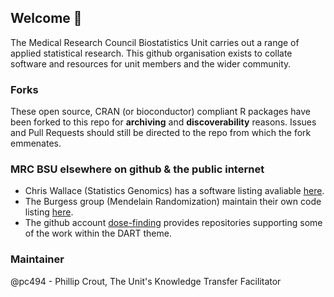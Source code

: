 ## Welcome 👋

The Medical Research Council Biostatistics Unit carries out a range of applied statistical research. This github organisation exists to collate software and resources for unit members and the wider community. 

### Forks
These open source, CRAN (or bioconductor) compliant R packages have been forked to this repo for **archiving** and **discoverability** reasons. Issues and Pull Requests should still be directed to the repo from which the fork emmenates.

### MRC BSU elsewhere on github & the public internet

- Chris Wallace (Statistics Genomics) has a software listing avaliable [here](https://chr1swallace.github.io/code/).
- The Burgess group (Mendelain Randomization) maintain their own code listing [here](https://mendelianrandomization.com/index.php/software-code).
- The github account [dose-finding](https://github.com/dose-finding) provides repositories supporting some of the work within the DART theme.

### Maintainer
@pc494 - Phillip Crout, The Unit's Knowledge Transfer Facilitator
<!--

**Here are some ideas to get you started:**

🙋‍♀️ A short introduction - what is your organization all about?
🌈 Contribution guidelines - how can the community get involved?
👩‍💻 Useful resources - where can the community find your docs? Is there anything else the community should know?
🍿 Fun facts - what does your team eat for breakfast?
🧙 Remember, you can do mighty things with the power of [Markdown](https://docs.github.com/github/writing-on-github/getting-started-with-writing-and-formatting-on-github/basic-writing-and-formatting-syntax)
-->
